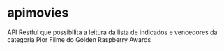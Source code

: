 # apimovies
API Restful que possibilita a leitura da lista de indicados e vencedores da categoria Pior Filme do Golden Raspberry Awards
